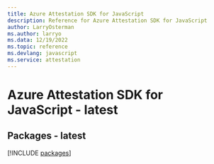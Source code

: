 ```yaml
---
title: Azure Attestation SDK for JavaScript
description: Reference for Azure Attestation SDK for JavaScript
author: LarryOsterman
ms.author: larryo
ms.data: 12/19/2022
ms.topic: reference
ms.devlang: javascript
ms.service: attestation
---
```

# Azure Attestation SDK for JavaScript - latest
## Packages - latest
[!INCLUDE [packages](attestation-index.md)]